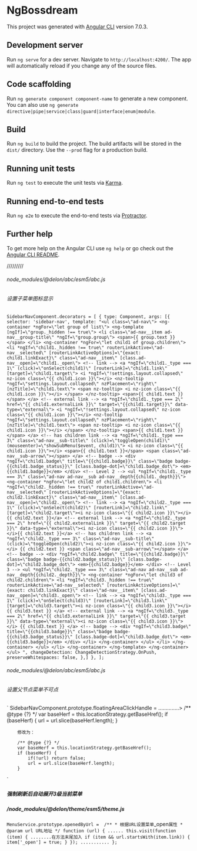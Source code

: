 # NgBossdream

This project was generated with [Angular CLI](https://github.com/angular/angular-cli) version 7.0.3.

## Development server

Run `ng serve` for a dev server. Navigate to `http://localhost:4200/`. The app will automatically reload if you change any of the source files.

## Code scaffolding

Run `ng generate component component-name` to generate a new component. You can also use `ng generate directive|pipe|service|class|guard|interface|enum|module`.

## Build

Run `ng build` to build the project. The build artifacts will be stored in the `dist/` directory. Use the `--prod` flag for a production build.

## Running unit tests

Run `ng test` to execute the unit tests via [Karma](https://karma-runner.github.io).

## Running end-to-end tests

Run `ng e2e` to execute the end-to-end tests via [Protractor](http://www.protractortest.org/).

## Further help

To get more help on the Angular CLI use `ng help` or go check out the [Angular CLI README](https://github.com/angular/angular-cli/blob/master/README.md).

/////////
###### node_modules/@delon/abc/esm5/abc.js
###### 设置子菜单图标显示
`
SidebarNavComponent.decorators = [
        { type: Component, args: [{
                    selector: 'sidebar-nav',
                    template: "<ul class=\"ad-nav\"> <ng-container *ngFor=\"let group of list\"> <ng-template [ngIf]=\"group._hidden !== true\"> <li class=\"ad-nav__item ad-nav__group-title\" *ngIf=\"group.group\"> <span>{{ group.text }}</span> </li> <ng-container *ngFor=\"let child1 of group.children\"> <li *ngIf=\"child1._hidden !== true\" routerLinkActive=\"ad-nav__selected\" [routerLinkActiveOptions]=\"{exact: child1.linkExact}\" class=\"ad-nav__item\" [class.ad-nav__open]=\"child1._open\"> <!-- link --> <a *ngIf=\"child1._type === 1\" (click)=\"onSelect(child1)\" [routerLink]=\"child1.link\" [target]=\"child1.target\"> <i *ngIf=\"!settings.layout.collapsed\" nz-icon class=\"{{ child1.icon }}\"></i> <nz-tooltip *ngIf=\"settings.layout.collapsed\" nzPlacement=\"right\" [nzTitle]=\"child1.text\"> <span nz-tooltip> <i nz-icon class=\"{{ child1.icon }}\"></i> </span> </nz-tooltip> <span>{{ child1.text }}</span> </a> <!-- external link --> <a *ngIf=\"child1._type === 2\" href=\"{{ child1.externalLink }}\" target=\"{{child1.target}}\" data-type=\"external\"> <i *ngIf=\"!settings.layout.collapsed\" nz-icon class=\"{{ child1.icon }}\"></i> <nz-tooltip *ngIf=\"settings.layout.collapsed\" nzPlacement=\"right\" [nzTitle]=\"child1.text\"> <span nz-tooltip> <i nz-icon class=\"{{ child1.icon }}\"></i> </span> </nz-tooltip> <span>{{ child1.text }}</span> </a> <!-- has children link --> <a *ngIf=\"child1._type === 3\" class=\"ad-nav__sub-title\" (click)=\"toggleOpen(child1)\" (mouseenter)=\"showSubMenu($event, child1)\"> <i nz-icon class=\"{{ child1.icon }}\"></i> <span>{{ child1.text }}</span> <span class=\"ad-nav__sub-arrow\"></span> </a> <!-- badge --> <div *ngIf=\"child1.badge\" title=\"{{child1.badge}}\" class=\"badge badge-{{child1.badge_status}}\" [class.badge-dot]=\"child1.badge_dot\"> <em>{{child1.badge}}</em> </div> <!-- Level 2 --> <ul *ngIf=\"child1._type === 3\" class=\"ad-nav ad-nav__sub ad-nav__depth{{child1._depth}}\"> <ng-container *ngFor=\"let child2 of child1.children\"> <li *ngIf=\"child2._hidden !== true\" routerLinkActive=\"ad-nav__selected\" [routerLinkActiveOptions]=\"{exact: child2.linkExact}\" class=\"ad-nav__item\" [class.ad-nav__open]=\"child2._open\"> <!-- link --> <a *ngIf=\"child2._type === 1\" (click)=\"onSelect(child2)\" [routerLink]=\"child2.link\" [target]=\"child2.target\"><i nz-icon class=\"{{ child2.icon }}\"></i>{{ child2.text }}</a> <!-- external link --> <a *ngIf=\"child2._type === 2\" href=\"{{ child2.externalLink }}\" target=\"{{ child2.target }}\" data-type=\"external\"><i nz-icon class=\"{{ child2.icon }}\"></i>{{ child2.text }}</a> <!-- has children link --> <a *ngIf=\"child2._type === 3\" class=\"ad-nav__sub-title\" (click)=\"toggleOpen(child2)\"><i nz-icon class=\"{{ child2.icon }}\"></i> {{ child2.text }} <span class=\"ad-nav__sub-arrow\"></span> </a> <!-- badge --> <div *ngIf=\"child2.badge\" title=\"{{child2.badge}}\" class=\"badge badge-{{child2.badge_status}}\" [class.badge-dot]=\"child2.badge_dot\"> <em>{{child2.badge}}</em> </div> <!-- Level 3 --> <ul *ngIf=\"child2._type === 3\" class=\"ad-nav ad-nav__sub ad-nav__depth{{child2._depth}}\"> <ng-container *ngFor=\"let child3 of child2.children\"> <li *ngIf=\"child3._hidden !== true\" routerLinkActive=\"ad-nav__selected\" [routerLinkActiveOptions]=\"{exact: child3.linkExact}\" class=\"ad-nav__item\" [class.ad-nav__open]=\"child3._open\"> <!-- link --> <a *ngIf=\"child3._type === 1\" (click)=\"onSelect(child3)\" [routerLink]=\"child3.link\" [target]=\"child3.target\"><i nz-icon class=\"{{ child3.icon }}\"></i> {{ child3.text }} </a> <!-- external link --> <a *ngIf=\"child3._type === 2\" href=\"{{ child3.externalLink }}\" target=\"{{ child3.target }}\" data-type=\"external\"><i nz-icon class=\"{{ child3.icon }}\"></i> {{ child3.text }} </a> <!-- badge --> <div *ngIf=\"child3.badge\" title=\"{{child3.badge}}\" class=\"badge badge-{{child3.badge_status}}\" [class.badge-dot]=\"child3.badge_dot\"> <em>{{child3.badge}}</em> </div> </li> </ng-container> </ul> </li> </ng-container> </ul> </li> </ng-container> </ng-template> </ng-container> </ul> ",
                    changeDetection: ChangeDetectionStrategy.OnPush,
                    preserveWhitespaces: false,
                },] },
];
`
###### node_modules/@delon/abc/esm5/abc.js
###### 设置父节点菜单不可点
`
 SidebarNavComponent.prototype.floatingAreaClickHandle =
    ..............>
        /** @type {?} */
        var baseHerf = this.locationStrategy.getBaseHref();
        if (baseHerf) {
            url = url.slice(baseHerf.length);
        }
        
        修改为：
        
        /** @type {?} */
        var baseHerf = this.locationStrategy.getBaseHref();
        if (baseHerf) {
            if(!url) return false;
            url = url.slice(baseHerf.length);
        }
        
`


##### 强制刷新后自动展开3级当前菜单
##### /node_modules/@delon/theme/esm5/theme.js
`
MenuService.prototype.openedByUrl = 
            /**
             * 根据URL设置菜单 `_open` 属性
             * @param url URL地址
             */
        function (url) {
            ......
            this.visit(function (item) {
               ........在方法末尾加入
              if (item && url.startsWith(item.link)) {
                item['_open'] = true;
              }
            });
            ...........
        };
`
